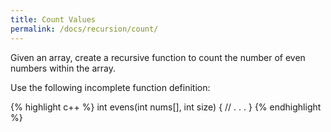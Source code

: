 ```yaml
---
title: Count Values
permalink: /docs/recursion/count/
---
```

Given an array, create a recursive function to count the number of even numbers within the array.  

Use the following incomplete function definition:

{% highlight c++ %}
int evens(int nums[], int size) {
    // . . .
}
{% endhighlight %}